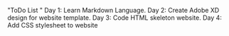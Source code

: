 "ToDo List " 
Day 1: Learn Markdown Language.
Day 2: Create Adobe XD design for website template.
Day 3: Code HTML skeleton website.
Day 4: Add CSS stylesheet to website